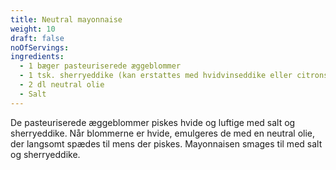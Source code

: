 ```yaml
---
title: Neutral mayonnaise
weight: 10
draft: false
noOfServings: 
ingredients:
  - 1 bæger pasteuriserede æggeblommer
  - 1 tsk. sherryeddike (kan erstattes med hvidvinseddike eller citronsaft)
  - 2 dl neutral olie
  - Salt
---
```


De pasteuriserede æggeblommer piskes hvide og luftige med salt og
sherryeddike. Når blommerne er hvide, emulgeres de med en neutral olie,
der langsomt spædes til mens der piskes. Mayonnaisen smages til med salt
og sherryeddike.

